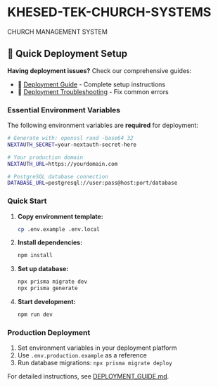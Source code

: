 # KHESED-TEK-CHURCH-SYSTEMS
CHURCH MANAGEMENT SYSTEM

## 🚀 Quick Deployment Setup

**Having deployment issues?** Check our comprehensive guides:
- 📖 [Deployment Guide](./DEPLOYMENT_GUIDE.md) - Complete setup instructions
- 🔧 [Deployment Troubleshooting](./DEPLOYMENT_TROUBLESHOOTING.md) - Fix common errors

### Essential Environment Variables

The following environment variables are **required** for deployment:

```bash
# Generate with: openssl rand -base64 32
NEXTAUTH_SECRET=your-nextauth-secret-here

# Your production domain
NEXTAUTH_URL=https://yourdomain.com

# PostgreSQL database connection
DATABASE_URL=postgresql://user:pass@host:port/database
```

### Quick Start

1. **Copy environment template:**
   ```bash
   cp .env.example .env.local
   ```

2. **Install dependencies:**
   ```bash
   npm install
   ```

3. **Set up database:**
   ```bash
   npx prisma migrate dev
   npx prisma generate
   ```

4. **Start development:**
   ```bash
   npm run dev
   ```

### Production Deployment

1. Set environment variables in your deployment platform
2. Use `.env.production.example` as a reference
3. Run database migrations: `npx prisma migrate deploy`

For detailed instructions, see [DEPLOYMENT_GUIDE.md](./DEPLOYMENT_GUIDE.md).
